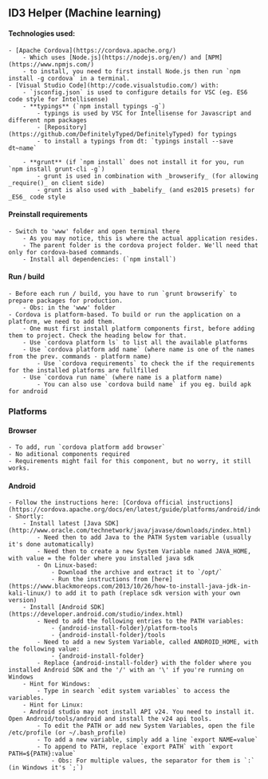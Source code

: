 ## ID3 Helper (Machine learning)

#### Technologies used:
    - [Apache Cordova](https://cordova.apache.org/)
        - Which uses [Node.js](https://nodejs.org/en/) and [NPM](https://www.npmjs.com/)
        - to install, you need to first install Node.js then run `npm install -g cordova` in a terminal.
    - [Visual Studio Code](http://code.visualstudio.com/) with:
        - `jsconfig.json` is used to configure details for VSC (eg. ES6 code style for Intellisense)
        - **typings** (`npm install typings -g`)
            - typings is used by VSC for Intellisense for Javascript and different npm packages
            - [Repository](https://github.com/DefinitelyTyped/DefinitelyTyped) for typings
            - to install a typings from dt: `typings install --save dt~name`

        - **grunt** (if `npm install` does not install it for you, run `npm install grunt-cli -g`)
            - grunt is used in combination with _browserify_ (for allowing _require()_ on client side)
            - grunt is also used with _babelify_ (and es2015 presets) for _ES6_ code style

#### Preinstall requirements
    - Switch to 'www' folder and open terminal there
        - As you may notice, this is where the actual application resides.
        - The parent folder is the cordova project folder. We'll need that only for cordova-based commands.
        - Install all dependencies: (`npm install`)

#### Run / build
    - Before each run / build, you have to run `grunt browserify` to prepare packages for production.
        - Obs: in the 'www' folder
    - Cordova is platform-based. To build or run the application on a platform, we need to add them.
        - One must first install platform components first, before adding them to project. Check the heading below for that.
        - Use `cordova platform ls` to list all the available platforms
        - Use `cordova platform add name` (where name is one of the names from the prev. commands - platform name)
            - Use `cordova requirements` to check the if the requirements for the installed platforms are fullfilled
        - Use `cordova run name` (where name is a platform name)
            - You can also use `cordova build name` if you eg. build apk for android

### Platforms
#### Browser
    - To add, run `cordova platform add browser`
    - No aditional components required
    - Requirements might fail for this component, but no worry, it still works.
#### Android
    - Follow the instructions here: [Cordova official instructions](https://cordova.apache.org/docs/en/latest/guide/platforms/android/index.html)
    - Shortly:
        - Install latest [Java SDK](http://www.oracle.com/technetwork/java/javase/downloads/index.html)
            - Need then to add Java to the PATH System variable (usually it's done automatically)
            - Need then to create a new System Variable named JAVA_HOME, with value = the folder where you installed java sdk
            - On Linux-based:
                - Download the archive and extract it to `/opt/`
                - Run the instructions from [here](https://www.blackmoreops.com/2013/10/26/how-to-install-java-jdk-in-kali-linux/) to add it to path (replace sdk version with your own version)
        - Install [Android SDK](https://developer.android.com/studio/index.html)
            - Need to add the following entries to the PATH variables:
                - {android-install-folder}/platform-tools
                - {android-install-folder}/tools
            - Need to add a new System Variable, called ANDROID_HOME, with the following value:
                - {android-install-folder}
            - Replace {android-install-folder} with the folder where you installed Android SDK and the '/' with an '\' if you're running on Windows
        - Hint for Windows:
            - Type in search `edit system variables` to access the variables.
        - Hint for Linux:
	    - Android studio may not install API v24. You need to install it. Open Android/tools/android and install the v24 api tools.
            - To edit the PATH or add new System Variables, open the file /etc/profile (or ~/.bash_profile)
            - To add a new variable, simply add a line `export NAME=value`
            - To append to PATH, replace `export PATH` with `export PATH=${PATH}:value`
                - Obs: For multiple values, the separator for them is `:` (in Windows it's `;`)
            
